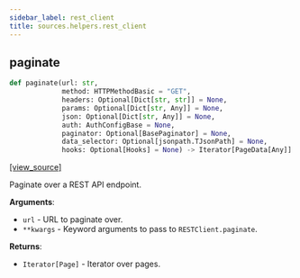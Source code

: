 ```yaml
---
sidebar_label: rest_client
title: sources.helpers.rest_client
---
```


## paginate

```python
def paginate(url: str,
             method: HTTPMethodBasic = "GET",
             headers: Optional[Dict[str, str]] = None,
             params: Optional[Dict[str, Any]] = None,
             json: Optional[Dict[str, Any]] = None,
             auth: AuthConfigBase = None,
             paginator: Optional[BasePaginator] = None,
             data_selector: Optional[jsonpath.TJsonPath] = None,
             hooks: Optional[Hooks] = None) -> Iterator[PageData[Any]]
```

[[view_source]](https://github.com/dlt-hub/dlt/blob/e9c9ecfa8a644fdb516dd74aabca3bf75bafb154/dlt/sources/helpers/rest_client/__init__.py#L12)

Paginate over a REST API endpoint.

**Arguments**:

- `url` - URL to paginate over.
- `**kwargs` - Keyword arguments to pass to `RESTClient.paginate`.
  

**Returns**:

- `Iterator[Page]` - Iterator over pages.

